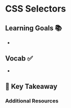 # CSS Selectors


## Learning Goals 📚
-


## Vocab ✅
  -


## 🔑 Key Takeaway


### Additional Resources

